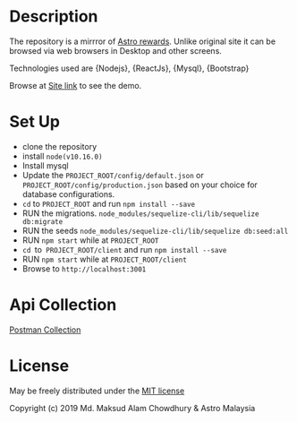 # Description

The repository is a mirrror of [Astro rewards](https://rewards.astro.com.my/).
Unlike original site it can be browsed via web browsers in Desktop and other screens.

Technologies used are {Nodejs}, {ReactJs}, {Mysql}, {Bootstrap}

Browse at [Site link](http://172.104.167.246:3001/) to see the demo.

# Set Up

- clone the repository
- install `node(v10.16.0)`
- Install mysql
- Update the `PROJECT_ROOT/config/default.json` or `PROJECT_ROOT/config/production.json`
  based on your choice for database configurations.
- `cd` to `PROJECT_ROOT` and run `npm install --save`
- RUN the migrations. `node_modules/sequelize-cli/lib/sequelize db:migrate`
- RUN the seeds `node_modules/sequelize-cli/lib/sequelize db:seed:all`
- RUN `npm start` while at `PROJECT_ROOT`
- `cd `to` PROJECT_ROOT/client` and run `npm install --save`
- RUN `npm start` while at `PROJECT_ROOT/client`
- Browse to `http://localhost:3001`

# Api Collection

[Postman Collection](https://www.getpostman.com/collections/a800022f0501c8e62301)

# License

May be freely distributed under the [MIT license](https://raw.githubusercontent.com/maksudc/astro_rewards/master/LICENSE)

Copyright (c) 2019 Md. Maksud Alam Chowdhury & Astro Malaysia
